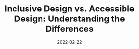 ---
date: 2022-02-22
permalink: false
publisher: boiaorg
tags:
  - accessibility
  - inclusivity
  - design
  - comparisons
target_url: https://www.boia.org/blog/inclusive-design-vs.-accessible-design-understanding-the-differences
title: "Inclusive Design vs. Accessible Design: Understanding the Differences"
---